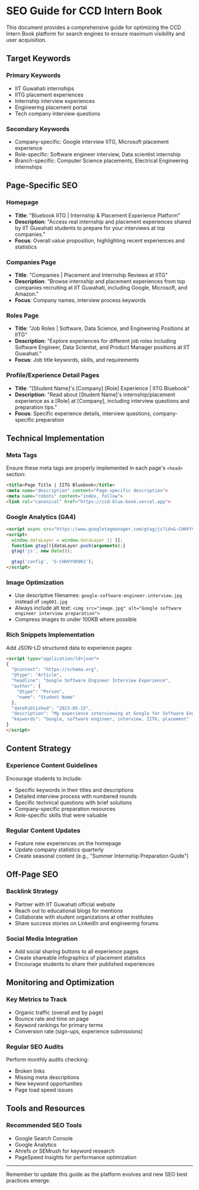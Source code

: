 # SEO Guide for CCD Intern Book

This document provides a comprehensive guide for optimizing the CCD Intern Book platform for search engines to ensure maximum visibility and user acquisition.

## Target Keywords

### Primary Keywords
- IIT Guwahati internships
- IITG placement experiences
- Internship interview experiences
- Engineering placement portal
- Tech company interview questions

### Secondary Keywords
- Company-specific: Google interview IITG, Microsoft placement experience
- Role-specific: Software engineer interview, Data scientist internship
- Branch-specific: Computer Science placements, Electrical Engineering internships

## Page-Specific SEO

### Homepage
- **Title**: "Bluebook IITG | Internship & Placement Experience Platform"
- **Description**: "Access real internship and placement experiences shared by IIT Guwahati students to prepare for your interviews at top companies."
- **Focus**: Overall value proposition, highlighting recent experiences and statistics

### Companies Page
- **Title**: "Companies | Placement and Internship Reviews at IITG"
- **Description**: "Browse internship and placement experiences from top companies recruiting at IIT Guwahati, including Google, Microsoft, and Amazon."
- **Focus**: Company names, interview process keywords

### Roles Page
- **Title**: "Job Roles | Software, Data Science, and Engineering Positions at IITG"
- **Description**: "Explore experiences for different job roles including Software Engineer, Data Scientist, and Product Manager positions at IIT Guwahati."
- **Focus**: Job title keywords, skills, and requirements

### Profile/Experience Detail Pages
- **Title**: "[Student Name]'s [Company] [Role] Experience | IITG Bluebook"
- **Description**: "Read about [Student Name]'s internship/placement experience as a [Role] at [Company], including interview questions and preparation tips."
- **Focus**: Specific experience details, interview questions, company-specific preparation

## Technical Implementation

### Meta Tags
Ensure these meta tags are properly implemented in each page's `<head>` section:

```html
<title>Page Title | IITG Bluebook</title>
<meta name="description" content="Page-specific description">
<meta name="robots" content="index, follow">
<link rel="canonical" href="https://ccd-blue-book.vercel.app">
```

### Google Analytics (GA4)
```html
<script async src="https://www.googletagmanager.com/gtag/js?id=G-CHHVYVK9R2"></script>
<script>
  window.dataLayer = window.dataLayer || [];
  function gtag(){dataLayer.push(arguments);}
  gtag('js', new Date());

  gtag('config', 'G-CHHVYVK9R2');
</script>
```

### Image Optimization
- Use descriptive filenames: `google-software-engineer-interview.jpg` instead of `img001.jpg`
- Always include alt text: `<img src="image.jpg" alt="Google software engineer interview preparation">`
- Compress images to under 100KB where possible

### Rich Snippets Implementation
Add JSON-LD structured data to experience pages:

```html
<script type="application/ld+json">
{
  "@context": "https://schema.org",
  "@type": "Article",
  "headline": "Google Software Engineer Interview Experience",
  "author": {
    "@type": "Person",
    "name": "Student Name"
  },
  "datePublished": "2023-05-15",
  "description": "My experience interviewing at Google for Software Engineer role",
  "keywords": "Google, software engineer, interview, IITG, placement"
}
</script>
```

## Content Strategy

### Experience Content Guidelines
Encourage students to include:
- Specific keywords in their titles and descriptions
- Detailed interview process with numbered rounds
- Specific technical questions with brief solutions
- Company-specific preparation resources
- Role-specific skills that were valuable

### Regular Content Updates
- Feature new experiences on the homepage
- Update company statistics quarterly
- Create seasonal content (e.g., "Summer Internship Preparation Guide")

## Off-Page SEO

### Backlink Strategy
- Partner with IIT Guwahati official website
- Reach out to educational blogs for mentions
- Collaborate with student organizations at other institutes
- Share success stories on LinkedIn and engineering forums

### Social Media Integration
- Add social sharing buttons to all experience pages
- Create shareable infographics of placement statistics
- Encourage students to share their published experiences

## Monitoring and Optimization

### Key Metrics to Track
- Organic traffic (overall and by page)
- Bounce rate and time on page
- Keyword rankings for primary terms
- Conversion rate (sign-ups, experience submissions)

### Regular SEO Audits
Perform monthly audits checking:
- Broken links
- Missing meta descriptions
- New keyword opportunities
- Page load speed issues

## Tools and Resources

### Recommended SEO Tools
- Google Search Console
- Google Analytics
- Ahrefs or SEMrush for keyword research
- PageSpeed Insights for performance optimization

---

Remember to update this guide as the platform evolves and new SEO best practices emerge.
